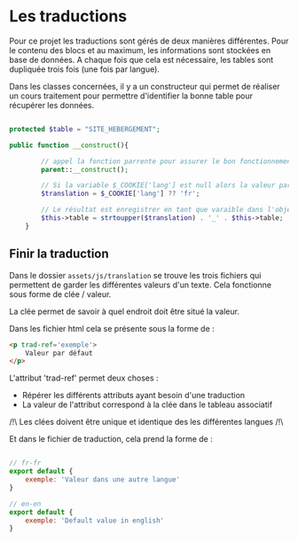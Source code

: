 # Les traductions
Pour ce projet les traductions sont gérés de deux manières différentes. Pour le contenu des blocs et au maximum,
les informations sont stockées en base de données. A chaque fois que cela est nécessaire, les tables sont dupliquée
trois fois (une fois par langue).

Dans les classes concernées, il y a un constructeur qui permet de réaliser un cours traitement pour permettre d'identifier
la bonne table pour récupérer les données.

```php

protected $table = "SITE_HEBERGEMENT";

public function __construct(){

        // appel la fonction parrente pour assurer le bon fonctionnement
        parent::__construct();

        // Si la variable $_COOKIE['lang'] est null alors la valeur par défaut est fr
        $translation = $_COOKIE['lang'] ?? 'fr';

        // Le résultat est enregistrer en tant que varaible dans l'objet
        $this->table = strtoupper($translation) . '_' . $this->table;
    }
```

## Finir la traduction

Dans le dossier `assets/js/translation` se trouve les trois fichiers qui permettent de garder les différentes valeurs
d'un texte. Cela fonctionne sous forme de clée / valeur.

La clée permet de savoir à quel endroit doit être situé la valeur.

Dans les fichier html cela se présente sous la forme de :

```html
<p trad-ref='exemple'>
    Valeur par défaut
</p>
```

L'attribut 'trad-ref' permet deux choses :
- Répérer les différents attributs ayant besoin d'une traduction
- La valeur de l'attribut correspond à la clée dans le tableau associatif

/!\ Les clées doivent être unique et identique des les différentes langues /!\

Et dans le fichier de traduction, cela prend la forme de :

```js

// fr-fr
export default {
    exemple: 'Valeur dans une autre langue'
}

// en-en
export default {
    exemple: 'Default value in english'
}
```
